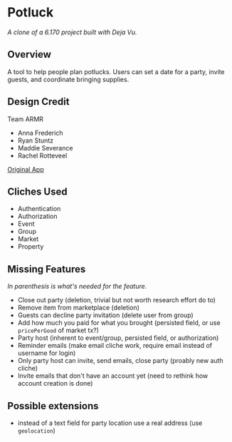 # Potluck

*A clone of a 6.170 project built with Deja Vu.*

## Overview
A tool to help people plan potlucks. Users can set a date for a party, invite guests, and coordinate bringing supplies.

## Design Credit
Team ARMR
- Anna Frederich
- Ryan Stuntz
- Maddie Severance
- Rachel Rotteveel

[Original App](http://potluck-armr.herokuapp.com/)

## Cliches Used
- Authentication
- Authorization
- Event
- Group
- Market
- Property

## Missing Features
*In parenthesis is what's needed for the feature.*
- Close out party (deletion, trivial but not worth research effort do to)
- Remove item from marketplace (deletion)
- Guests can decline party invitation (delete user from group)
- Add how much you paid for what you brought (persisted field, or use `pricePerGood` of market tx?)
- Party host (inherent to event/group, persisted field, or authorization)
- Reminder emails (make email cliche work, require email instead of username for login)
- Only party host can invite, send emails, close party (proably new auth cliche)
- Invite emails that don't have an account yet (need to rethink how account creation is done)

## Possible extensions

- instead of a text field for party location use a real address (use `geolocation`)
